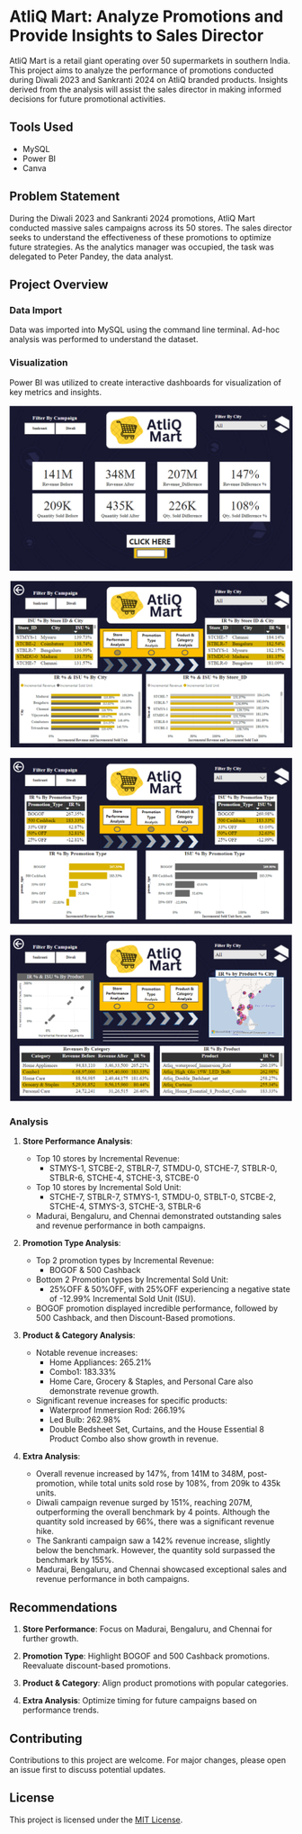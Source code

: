 # AtliQ Mart: Analyze Promotions and Provide Insights to Sales Director

AtliQ Mart is a retail giant operating over 50 supermarkets in southern India. This project aims to analyze the performance of promotions conducted during Diwali 2023 and Sankranti 2024 on AtliQ branded products. Insights derived from the analysis will assist the sales director in making informed decisions for future promotional activities.

## Tools Used

- MySQL
- Power BI
- Canva

## Problem Statement

During the Diwali 2023 and Sankranti 2024 promotions, AtliQ Mart conducted massive sales campaigns across its 50 stores. The sales director seeks to understand the effectiveness of these promotions to optimize future strategies. As the analytics manager was occupied, the task was delegated to Peter Pandey, the data analyst.

## Project Overview

### Data Import
Data was imported into MySQL using the command line terminal. Ad-hoc analysis was performed to understand the dataset.

### Visualization
Power BI was utilized to create interactive dashboards for visualization of key metrics and insights.

![Page 1](https://github.com/shaileshjain28/AtliQ-Mart-Data-Analytics-Project/blob/main/Dashboard%20pic%201.png)

![Page 2](https://github.com/shaileshjain28/AtliQ-Mart-Data-Analytics-Project/blob/main/Dashboard%20pic%202.png)

![Page 3](https://github.com/shaileshjain28/AtliQ-Mart-Data-Analytics-Project/blob/main/Dashboard%20pic%203.png)

![Page 4](https://github.com/shaileshjain28/AtliQ-Mart-Data-Analytics-Project/blob/main/Dashboard%20pic%204.png)

### Analysis

1. **Store Performance Analysis**:
   - Top 10 stores by Incremental Revenue:
     - STMYS-1, STCBE-2, STBLR-7, STMDU-0, STCHE-7, STBLR-0, STBLR-6, STCHE-4, STCHE-3, STCBE-0
   - Top 10 stores by Incremental Sold Unit:
     - STCHE-7, STBLR-7, STMYS-1, STMDU-0, STBLT-0, STCBE-2, STCHE-4, STMYS-3, STCHE-3, STBLR-6
   - Madurai, Bengaluru, and Chennai demonstrated outstanding sales and revenue performance in both campaigns.

2. **Promotion Type Analysis**:
   - Top 2 promotion types by Incremental Revenue:
     - BOGOF & 500 Cashback
   - Bottom 2 Promotion types by Incremental Sold Unit:
     - 25%OFF & 50%OFF, with 25%OFF experiencing a negative state of -12.99% Incremental Sold Unit (ISU).
   - BOGOF promotion displayed incredible performance, followed by 500 Cashback, and then Discount-Based promotions.

3. **Product & Category Analysis**:
   - Notable revenue increases:
     - Home Appliances: 265.21%
     - Combo1: 183.33%
     - Home Care, Grocery & Staples, and Personal Care also demonstrate revenue growth.
   - Significant revenue increases for specific products:
     - Waterproof Immersion Rod: 266.19%
     - Led Bulb: 262.98%
     - Double Bedsheet Set, Curtains, and the House Essential 8 Product Combo also show growth in revenue.

4. **Extra Analysis**:
   - Overall revenue increased by 147%, from 141M to 348M, post-promotion, while total units sold rose by 108%, from 209k to 435k units.
   - Diwali campaign revenue surged by 151%, reaching 207M, outperforming the overall benchmark by 4 points. Although the quantity sold increased by 66%, there was a significant revenue hike.
   - The Sankranti campaign saw a 142% revenue increase, slightly below the benchmark. However, the quantity sold surpassed the benchmark by 155%.
   - Madurai, Bengaluru, and Chennai showcased exceptional sales and revenue performance in both campaigns.

## Recommendations

1. **Store Performance**: Focus on Madurai, Bengaluru, and Chennai for further growth.

2. **Promotion Type**: Highlight BOGOF and 500 Cashback promotions. Reevaluate discount-based promotions.

3. **Product & Category**: Align product promotions with popular categories.

4. **Extra Analysis**: Optimize timing for future campaigns based on performance trends.

## Contributing

Contributions to this project are welcome. For major changes, please open an issue first to discuss potential updates.

## License

This project is licensed under the [MIT License](LICENSE).

